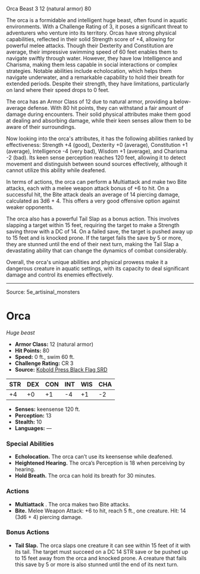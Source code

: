 <MonsterName/>Orca</MonsterName>
<CreatureType/>Beast</CreatureType>
<CR/>3</CR>
<AC/>12 (natural armor)</AC>
<HP/>80</HP>
<summary>The orca is a formidable and intelligent huge beast, often found in aquatic environments. With a Challenge Rating of 3, it poses a significant threat to adventurers who venture into its territory. Orcas have strong physical capabilities, reflected in their solid Strength score of +4, allowing for powerful melee attacks. Though their Dexterity and Constitution are average, their impressive swimming speed of 60 feet enables them to navigate swiftly through water. However, they have low Intelligence and Charisma, making them less capable in social interactions or complex strategies. Notable abilities include echolocation, which helps them navigate underwater, and a remarkable capability to hold their breath for extended periods. Despite their strength, they have limitations, particularly on land where their speed drops to 0 feet.</summary>

<detail>

The orca has an Armor Class of 12 due to natural armor, providing a below-average defense. With 80 hit points, they can withstand a fair amount of damage during encounters. Their solid physical attributes make them good at dealing and absorbing damage, while their keen senses allow them to be aware of their surroundings.

Now looking into the orca's attributes, it has the following abilities ranked by effectiveness: Strength +4 (good), Dexterity +0 (average), Constitution +1 (average), Intelligence -4 (very bad), Wisdom +1 (average), and Charisma -2 (bad). Its keen sense perception reaches 120 feet, allowing it to detect movement and distinguish between sound sources effectively, although it cannot utilize this ability while deafened.

In terms of actions, the orca can perform a Multiattack and make two Bite attacks, each with a melee weapon attack bonus of +6 to hit. On a successful hit, the Bite attack deals an average of 14 piercing damage, calculated as 3d6 + 4. This offers a very good offensive option against weaker opponents.

The orca also has a powerful Tail Slap as a bonus action. This involves slapping a target within 15 feet, requiring the target to make a Strength saving throw with a DC of 14. On a failed save, the target is pushed away up to 15 feet and is knocked prone. If the target fails the save by 5 or more, they are stunned until the end of their next turn, making the Tail Slap a devastating ability that can change the dynamics of combat considerably.

Overall, the orca's unique abilities and physical prowess make it a dangerous creature in aquatic settings, with its capacity to deal significant damage and control its enemies effectively.</detail>



---

Source: 5e_artisinal_monsters

# Orca

*Huge beast*

- **Armor Class:** 12 (natural armor)
- **Hit Points:** 80
- **Speed:** 0 ft., swim 60 ft.
- **Challenge Rating:** CR 3
- **Source:** [Kobold Press Black Flag SRD](https://koboldpress.com/black-flag-roleplaying/)

| STR | DEX | CON | INT | WIS | CHA |
| --- | --- | --- | --- | --- | --- |
| +4 | +0 | +1 | -4 | +1 | -2 |

- **Senses:** keensense 120 ft.
- **Perception:** 13
- **Stealth:** 10
- **Languages:** —

### Special Abilities

- **Echolocation.** The orca can’t use its keensense while deafened.
- **Heightened Hearing.** The orca’s Perception is 18 when perceiving by hearing.
- **Hold Breath.** The orca can hold its breath for 30 minutes.

### Actions

- **Multiattack** . The orca makes two Bite attacks.
- **Bite.** Melee Weapon Attack: +6 to hit, reach 5 ft., one creature. Hit: 14 (3d6 + 4) piercing damage.

### Bonus Actions

- **Tail Slap.** The orca slaps one creature it can see within 15 feet of it with its tail. The target must succeed on a DC 14 STR save or be pushed up to 15 feet away from the orca and knocked prone. A creature that fails this save by 5 or more is also stunned until the end of its next turn.



